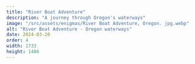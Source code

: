 ```yaml
---
title: "River Boat Adventure"
description: "A journey through Oregon's waterways"
image: "/src/assets/enigmas/River Boat Adventure, Oregon. jpg.webp"
alt: "River Boat Adventure - Oregon waterways"
date: 2024-03-20
order: 4
width: 1733
height: 1486
---
```


